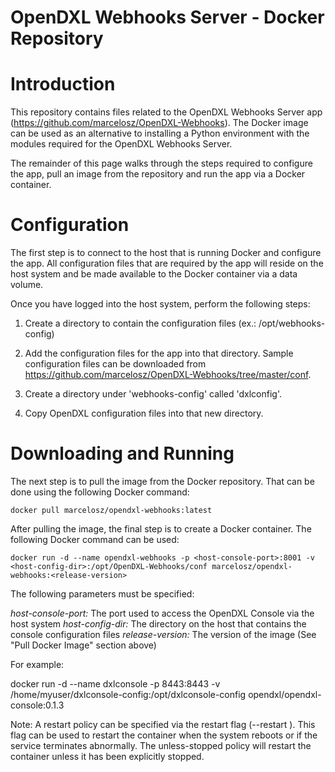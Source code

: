 # OpenDXL Webhooks Server - Docker Repository

Introduction
============

This repository contains files related to the OpenDXL Webhooks Server app (https://github.com/marcelosz/OpenDXL-Webhooks). The Docker image can be used as an alternative to installing a Python environment with the modules required for the OpenDXL Webhooks Server.

The remainder of this page walks through the steps required to configure the app, pull an image from the repository and run the app via a Docker container.

Configuration
=============

The first step is to connect to the host that is running Docker and configure the app. All configuration files that are required by the app will reside on the host system and be made available to the Docker container via a data volume.

Once you have logged into the host system, perform the following steps:

1. Create a directory to contain the configuration files (ex.: /opt/webhooks-config)

2. Add the configuration files for the app into that directory. Sample configuration files can be downloaded from https://github.com/marcelosz/OpenDXL-Webhooks/tree/master/conf.

3. Create a directory under 'webhooks-config' called 'dxlconfig'.

4. Copy OpenDXL configuration files into that new directory.

Downloading and Running
===

The next step is to pull the image from the Docker repository. That can be done using the following Docker command:

`docker pull marcelosz/opendxl-webhooks:latest`

After pulling the image, the final step is to create a Docker container. The following Docker command can be used:

`docker run -d --name opendxl-webhooks -p <host-console-port>:8001 -v <host-config-dir>:/opt/OpenDXL-Webhooks/conf marcelosz/opendxl-webhooks:<release-version>`

The following parameters must be specified:

*host-console-port:* The port used to access the OpenDXL Console via the host system
*host-config-dir:* The directory on the host that contains the console configuration files
*release-version:* The version of the image (See "Pull Docker Image" section above)

For example:

docker run -d --name dxlconsole -p 8443:8443 -v /home/myuser/dxlconsole-config:/opt/dxlconsole-config opendxl/opendxl-console:0.1.3

Note: A restart policy can be specified via the restart flag (--restart <policy>). This flag can be used to restart the container when the system reboots or if the service terminates abnormally. The unless-stopped policy will restart the container unless it has been explicitly stopped.
